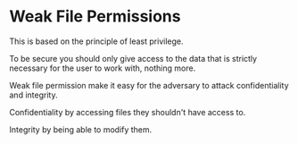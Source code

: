 # Weak File Permissions

This is based on the principle of least privilege.

To be secure you should only give access to the data that is strictly necessary for the user to work with, nothing more.

Weak file permission make it easy for the adversary to attack confidentiality and integrity.

Confidentiality by accessing files they shouldn't have access to.

Integrity by being able to modify them.
